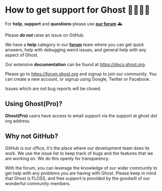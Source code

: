 # How to get support for Ghost 👨‍👩‍👧‍👦

For **help**, **support** and **questions** please use **[our forum](https://forum.ghost.org)**  🚑.

Please **_do not_** raise an issue on GitHub.

We have a **help** category in our **[forum](https://forum.ghost.org/)** team where you can get quick answers,
help with debugging weird issues, and general help with any aspect of Ghost.

Our extensive **documentation** can be found at https://docs.ghost.org.

Please go to https://forum.ghost.org and signup to join our community.
You can create a new account, or signup using Google, Twitter or Facebook.

Issues which are not bug reports will be closed.

## Using Ghost(Pro)?

**Ghost(Pro)** users have access to email support via the support at ghost dot org address.

## Why not GitHub?

GitHub is our office, it's the place where our development team does its work. We use the issue list
to keep track of bugs and the features that we are working on. We do this openly for transparency.

With the forum, you can leverage the knowledge of our wider community to get help with any problems you are
having with Ghost. Please keep in mind that Ghost is FLOSS, and free support is provided by the goodwill
of our wonderful community members.
